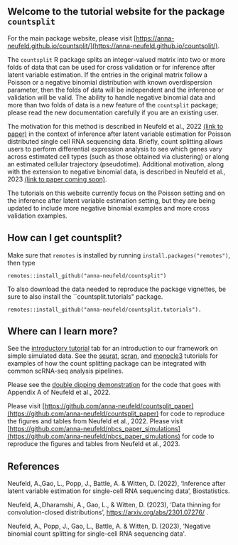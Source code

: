 Welcome to the tutorial website for the package ``countsplit``
-----

For the main package website, please visit [https://anna-neufeld.github.io/countsplit/](https://anna-neufeld.github.io/countsplit/). 

The ``countsplit`` R package splits an integer-valued matrix into two or more folds of data that can be used for cross validation or for inference after latent variable estimation. If the entries in the original matrix follow a Poisson or a negative binomial distribution with known overdispersion parameter, then the folds of data will be independent and the inference or validation will be valid. The ability to handle negative binomial data and more than two folds of data is a new feature of the `countsplit` package; please read the new documentation carefully if you are an existing user.

The motivation for this method is described in Neufeld et al., 2022 [(link to paper)](http://arxiv.org/abs/2207.00554) in the context of inference after latent variable estimation for Poisson distributed single cell RNA sequencing data. Briefly, count splitting allows users to perform differential expression analysis to see which genes vary across estimated cell types (such as those obtained via clustering) or along an estimated cellular trajectory (pseudotime). Additional motivation, along with the extension to negative binomial data, is described in Neufeld et al., 2023 [(link to paper coming soon)](...).

The tutorials on this website currently focus on the Poisson setting and on the inference after latent variable estimation setting, but they are being updated to include more negative binomial examples and more cross validation examples. 


How can I get countsplit?
-----

Make sure that ``remotes`` is installed by running ``install.packages("remotes")``, then type

```{r}
remotes::install_github("anna-neufeld/countsplit")
```

To also download the data needed to reproduce the package vignettes, be sure to also install the ``countsplit.tutorials" package.

```{r}
remotes::install_github("anna-neufeld/countsplit.tutorials"). 
```


Where can I learn more? 
-----

See the [introductory tutorial](articles/countsplit_tutorial.html) tab for an introduction to our framework on simple simulated data. See the [seurat](articles/seurat_tutorial.html),
[scran](articles/scran_tutorial.html), and [monocle3](articles/monocle3_tutorial.html) tutorials for examples of how the count splitting package can be integrated with common scRNA-seq analysis pipelines. 

Please see the [double dipping demonstration](demonstrating_problem.html) for the code that goes with Appendix A of Neufeld et al., 2022. 

Please visit [https://github.com/anna-neufeld/countsplit_paper](https://github.com/anna-neufeld/countsplit_paper) for code to reproduce the figures and tables from Neufeld et al., 2022. Please visit [https://github.com/anna-neufeld/nbcs_paper_simulations](https://github.com/anna-neufeld/nbcs_paper_simulations) for code to reproduce the figures and tables from Neufeld et al., 2023. 


References 
----

Neufeld, A.,Gao, L., Popp, J., Battle, A. & Witten, D. (2022), ‘Inference after latent variable estimation for single-cell RNA sequencing data’, Biostatistics. 

Neufeld, A.,Dharamshi, A., Gao, L., & Witten, D. (2023), ‘Data thinning for convolution-closed distributions’, https://arxiv.org/abs/2301.07276/ . 

Neufeld, A., Popp, J., Gao, L., Battle, A. & Witten, D. (2023), ‘Negative binomial count splitting for single-cell RNA sequencing data'. 





